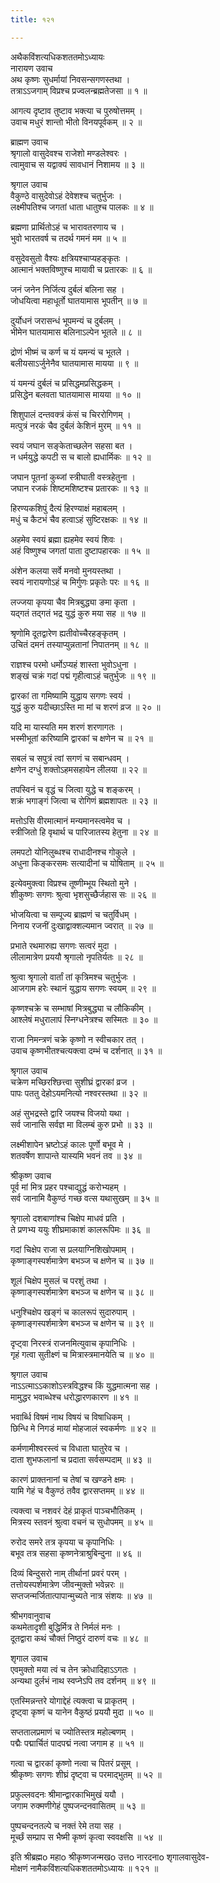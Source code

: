 ```yaml
---
title: १२१

---
```

अथैकविंशत्यधिकशततमोऽध्यायः  
नारायण उवाच  
अथ कृष्णः सुधर्मायां निवसन्सगणस्तथा ।  
तत्राऽऽजगाम् विप्रश्च प्रज्वलन्ब्रह्मतेजसा ॥ १ ॥  
  
आगत्य दृष्टाव तुष्टाव भक्त्या च पुरुषोत्तमम् ।  
उवाच मधुरं शान्तो भीतो विनयपूर्वकम् ॥ २ ॥  
  
ब्राह्मण उवाच  
श्रृगालो वासुदेवश्च राजेशो मण्डलेश्वरः ।  
त्वामुवाच स यद्वाक्यं सावधानं निशामय ॥ ३ ॥  
  
श्रृगाल उवाच  
वैकुण्ठे वासुदेवोऽहं देवेशश्च चतुर्भुजः ।  
लक्ष्मीपतिश्च जगतां धाता धातुश्च पालकः ॥ ४ ॥  
  
ब्रह्मणा प्रार्थितोऽहं च भारावतरणाय च ।  
भुवो भारतवर्ष च तदर्थ गमनं मम ॥ ५ ॥  
  
वसुदेवसुतो वैश्यः क्षत्रियश्चाप्यहङ्कृतः ।  
आत्मानं भक्तविष्णुश्च मायावी च प्रतारकः ॥ ६ ॥  
  
जनं जनेन निर्जित्य दुर्बलं बलिना सह ।  
जोधयित्वा महाधूर्तो घातयामास भूपतीन् ॥ ७ ॥  
  
दुर्योधनं जरासन्धं भूपमन्यं च दुर्बलम् ।  
भीमेन घातयामास बलिनाऽल्पेन भूतले ॥ ८ ॥  
  
द्रोणं भीष्मं च कर्ण च यं यमन्यं च भूतले ।  
बलीयसाऽर्जुनेनैव घातयामास मायया ॥ ९ ॥  
  
यं यमन्यं दुर्बलं च प्रसिद्धमप्रसिद्धकम् ।  
प्रसिद्धेन बलवता घातयामास मायया ॥ १० ॥  
  
शिशुपालं दन्तवक्त्रं कंसं च चिररोगिणम् ।  
मत्पुत्रं नरकं चैव दुर्बलं केशिनं मुरम् ॥ ११ ॥  
  
स्वयं जघान सङ्केताच्छलेन सहसा बत ।  
न धर्मयुद्धे कपटी स च बालो ह्यधार्मिकः ॥ १२ ॥  
  
जघान पूतनां कुब्जां स्त्रीघाती वस्त्रहेतुना ।  
जघान रजकं शिष्टमशिष्टश्च प्रतारकः ॥ १३ ॥  
  
हिरण्यकशिपुं दैत्यं हिरण्याक्षं महाबलम् ।  
मधुं च कैटभं चैव हत्वाऽहं सुष्टिरक्षकः ॥ १४ ॥  
  
अहमेव स्वयं ब्रह्मा ह्यहमेव स्वयं शिवः ।  
अहं विष्णुश्च जगतां पाता दुष्टापहारकः ॥ १५ ॥  
  
अंशेन कलया सर्वे मनवो मुनयस्तथा ।  
स्वयं नारायणोऽहं च मिर्गुणः प्रकृतेः परः ॥ १६ ॥  
  
लज्जया कृपया चैव मित्रबुद्ध्या ङमा कृता ।  
यद्गतं तद्गतं भद्र युद्धं कुरु मया सह ॥ १७ ॥  
  
श्रृणोमि दूतद्वारेण ह्यतीवोच्चैरहङ्कृतम् ।  
उचितं दमनं तस्याप्युन्नतानां निपातनम् ॥ १८ ॥  
  
राज्ञश्च परमो धर्मोऽप्यहं शास्ता भुवोऽधुना ।  
शङ्खं चक्रं गदां पद्मं गृहीत्वाऽहं चतुर्भुजः ॥ १९ ॥  
  
द्वारकां ता गमिष्यामि युद्धाय सगणः स्वयं ।  
युद्धं कुरु यदीच्छाऽस्ति मा मां च शरणं व्रज ॥ २० ॥  
  
यदि मा यास्यति मम शरणं शरणागतः ।  
भस्मीभूतां करिष्यामि द्वारकां च क्षणेन च ॥ २१ ॥  
  
सबलं च सपुत्रं त्वां सगणं च सबान्धवम् ।  
क्षणेन दग्धुं शक्तोऽहमसहायेन लीलया ॥ २२ ॥  
  
तपस्विनं च वृद्धं च जित्वा युद्धे च शङ्करम् ।  
शक्रं भगाङ्गं जित्वा च रोगिणं ब्रह्मशापतः ॥ २३ ॥  
  
मत्तोऽसि वीरमात्मानं मन्यमानस्त्वमेव च ।  
स्त्रीजितो हि वृथार्थ च पारिजातस्य हेतुना ॥ २४ ॥  
  
लमपटो योनिलुब्धश्च राधादीनश्च गोकुले ।  
अधुना किङ्करसमः सत्यादीनां च योषिताम् ॥ २५ ॥  
  
इत्येवमुक्त्वा विप्रश्च तूष्णीम्भूय स्थितो मुने ।  
शीकुष्णः सगणः श्रुत्वा भृशसुच्छैर्जहास सः ॥ २६ ॥  
  
भोजयित्वा च सम्पूज्य ब्राह्मणं च चतुर्विधम् ।  
निनाय रजनीं दुःखाद्वाक्शल्यमान ज्वरात् ॥ २७ ॥  
  
प्रभाते रथमारुह्य सगणः सत्वरं मुदा ।  
लीलामात्रेण प्रययौ श्रृगालो नृपतिर्यतः ॥ २८ ॥  
  
श्रुत्वा श्रृगालो वार्तां तां कृत्रिमश्च चतुर्भुजः ।  
आजगाम हरेः स्थानं युद्धाय सगणः स्वयम् ॥ २९ ॥  
  
कृष्णश्चक्रे च सम्भाषां मित्रबुद्ध्या च लौकिकीम् ।  
आश्लेषं मधुरालापं स्निग्धनेत्रश्च सस्मितः ॥ ३० ॥  
  
राजा निमन्त्रणं चक्रे कृष्णो न स्वीचकार तत् ।  
उवाच कृष्णभीतश्चत्यक्त्वा दम्भं च दर्शनात् ॥ ३१ ॥  
  
श्रृगाल उवाच  
चक्रेण मच्छिरश्छित्त्वा सुशीघ्रं द्वारकां व्रज ।  
पापः पततु देहोऽयमनित्यो नश्वरस्तथा ॥ ३२ ॥  
  
अहं सुभद्रस्ते द्वारि जयश्च विजयो यथा ।  
सर्व जानासि सर्वज्ञ मा विलम्बं कुरु प्रभो ॥ ३३ ॥  
  
लक्ष्मीशापेन भ्रष्टोऽहं कालः पूर्णो बभूव मे ।  
शतवर्षेण शापान्ते यास्यमि भवनं तव ॥ ३४ ॥  
  
श्रीकृष्ण उवाच  
पूर्व मां मित्र प्रहर पश्चाद्युद्धं करोभ्यहम् ।  
सर्व जानामि वैकुण्ठं गच्छ वत्स यथासुखम् ॥ ३५ ॥  
  
श्रृगालो दशबाणांश्च चिक्षेप माधवं प्रति ।  
ते प्रणभ्य ययुः शीघ्रमाकाशं कालरूपिमः ॥ ३६ ॥  
  
गदां चिक्षेप राजा स प्रलयाग्निशिखोपमाम् ।  
कृष्णाङ्गस्पर्शमात्रेण बभञ्ज च क्षणेन च ॥ ३७ ॥  
  
शूलं चिक्षेप मुसलं च परशुं तथा ।  
कृष्णाङ्गस्पर्शमात्रेण बभञ्ज च क्षणेन च ॥ ३८ ॥  
  
धनुश्चिक्षेप खङ्गं च कालरूपं सुदारुपाम् ।  
कृष्णाङ्गस्पर्शमात्रेण बभञ्ज च क्षणेन च ॥ ३९ ॥  
  
दृप्ट्वा निरस्त्रं राजनमित्युवाच कृपानिधिः ।  
गृहं गत्वा सुतीक्ष्णं च मित्रास्त्रमानयेति च ॥ ४० ॥  
  
श्रृगाल उवाच  
नाऽऽत्माऽऽकाशोऽस्त्रविद्धश्च किं युद्धमात्मना सह ।  
मामुद्धर भवाब्धेश्च धरोद्धारणकारण ॥ ४१ ॥  
  
भवार्ब्धि विषमं नाथ विषयं च विषाधिकम् ।  
छिन्धि मे निगडं मायां मोहजालं स्वकर्मणः ॥ ४२ ॥  
  
कर्मणामीश्वरस्त्वं च विधाता घातुरेव च ।  
दाता शुभफलानां च प्रदाता सर्वसम्पदाम् ॥ ४३ ॥  
  
कारणं प्राक्तनानां च तेषां च खण्डने क्षमः ।  
यामि गेहं च वैकुण्ठं तवैव द्वारसप्तमम् ॥ ४४ ॥  
  
त्यक्त्वा च नशवरं देहं प्राकृतं पाञ्चभौतिकम् ।  
मित्रस्य स्तवनं श्रुत्वा वचनं च सुधोपमम् ॥ ४५ ॥  
  
रुरोद समरे तत्र कृपया च कृपानिधिः ।  
बभूव तत्र सहसा कृष्णनेत्राश्रुबिन्दुना ॥ ४६ ॥  
  
दिव्यं बिन्दुसरो नाम् तीर्थानां प्रवरं परम् ।  
तत्तोयस्पर्शमात्रेण जीवन्मुक्तो भवेन्नरः ॥  
सप्तजन्मर्जितात्पापान्मुच्यते नात्र संशयः ॥ ४७ ॥  
  
श्रीभगवानुवाच  
कथमेतादृशी बुद्धिर्मित्र ते निर्मलं मनः ।  
दूतद्वारा कथं चौक्तं निष्ठुरं दारुणं वचः ॥ ४८ ॥  
  
शृगाल उवाच  
एवमुक्तो मया त्वं च तेन क्रोधादिहाऽऽगतः ।  
अन्यथा दुर्लभं नाथ स्वप्नेऽपि तव दर्शनम् ॥ ४९ ॥  
  
एतस्मिन्नन्तरे योगाद्देहं त्यक्त्वा च प्राकृतम् ।  
दृष्ट्वा कृष्णं च यानेन वैकुष्ठं प्रययौ मुदा ॥ ५० ॥  
  
सप्ततालप्रमाणं च ज्योतिस्तत्र महोल्बणम् ।  
पद्मैः पद्मार्चितं पादपद्मं नत्वा जगाम ह ॥ ५१ ॥  
  
गत्वा च द्वारकां कृष्णो नत्वा च पितरं प्रसूम् ।  
श्रीकृष्णः सगणः शीघ्रं दृष्ट्वा च परमाद्भुतम् ॥ ५२ ॥  
  
प्रफुल्लवदनः श्रीमान्द्वारकाभिमुखं ययौ ।  
जगाम रुक्मणीगेहं पुष्पजन्दनवासितम् ॥ ५३ ॥  
  
पुष्पचन्दनतल्पे च नक्तं रेमे तया सह ।  
मूर्च्छं सम्प्राप स भैष्मी कृष्णं कृत्वा स्ववक्षसि ॥ ५४ ॥  
  
इति श्रीब्रह्मo महाo श्रीकृष्णजन्मखo उत्तo नारदनाo शृगालवासुदेव-  
मोक्षणं नामैकविंशत्यधिकशततमोऽध्यायः ॥ १२१ ॥